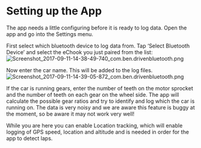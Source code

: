 # Setting up the App

The app needs a little configuring before it is ready to log data. Open the app and go into the Settings menu.

First select which bluetooth device to log data from. Tap ‘Select Bluetooth Device’ and select the eChook you just paired from the list:![Screenshot\_2017-09-11-14-38-49-740\_com.ben.drivenbluetooth.png](https://lh4.googleusercontent.com/0fcERsnDiOh8gwiviShl6VkA5J02BN9nO7cvUQvSF18ySnlY94RSfV2Hu51TrA-pbZAaHlHqmfoDWkAIJRNtT823fafFztlEsxj5Qzu-neZZFWxoeTRkwDV_sgIl9AITX6k8aCWN)

Now enter the car name. This will be added to the log files.  
![Screenshot\_2017-09-11-14-39-05-872\_com.ben.drivenbluetooth.png](https://lh6.googleusercontent.com/LwBKw6g2Q682w7FpkR3qWOjdPKIHjOXHelr1qPBJvD2wN-yw06mThy0yx7yYPiD7jy0cfV1bT_b4_mKGmSbc0JQJOtD856524fK9A7VpX4InZQZc42hKdvjWbjIwXtKAe0nJaSXF)

If the car is running gears, enter the number of teeth on the motor sprocket and the number of teeth on each gear on the wheel side. The app will calculate the possible gear ratios and try to identify and log which the car is running on. The data is very noisy and we are aware this feature is buggy at the moment, so be aware it may not work very well!

While you are here you can enable Location tracking, which will enable logging of GPS speed, location and altitude and is needed in order for the app to detect laps.

